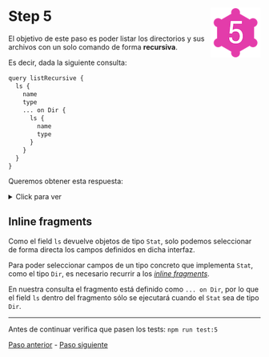 # Step 5 <img align="right" width="100" height="100" src="../img/graphql-fs-level-5.png">

El objetivo de este paso es poder listar los directorios y sus archivos con un solo comando de forma **recursiva**.

Es decir, dada la siguiente consulta:

```gql
query listRecursive {
  ls {
    name
    type
    ... on Dir {
      ls {
        name
        type
      }
    }
  }
}
```

Queremos obtener esta respuesta:

<details><summary>Click para ver</summary><p>

```json
{
  "data": {
    "ls": [
      {
        "name": "Bart_Simpson.png",
        "type": "File"
      },
      {
        "name": "Father",
        "type": "Dir",
        "ls": [
          {
            "name": "Father",
            "type": "Dir"
          },
          {
            "name": "Homer_Simpson.png",
            "type": "File"
          },
          {
            "name": "Mother",
            "type": "Dir"
          }
        ]
      },
      {
        "name": "Lisa_Simpson.png",
        "type": "File"
      },
      {
        "name": "Maggie_Simpson.png",
        "type": "File"
      },
      {
        "name": "Mother",
        "type": "Dir",
        "ls": [
          {
            "name": "Father",
            "type": "Dir"
          },
          {
            "name": "Marge_Simpson.png",
            "type": "File"
          },
          {
            "name": "Mother",
            "type": "Dir"
          },
          {
            "name": "Patty_Bouvier.png",
            "type": "File"
          },
          {
            "name": "Selma_Bouvier.png",
            "type": "File"
          }
        ]
      }
    ]
  }
}
```

</p></details>

## Inline fragments

Como el field `ls` devuelve objetos de tipo `Stat`, solo podemos seleccionar de forma directa los campos definidos en dicha interfaz.

Para poder seleccionar campos de un tipo concreto que implementa `Stat`, como el tipo `Dir`, es necesario recurrir a los _[inline fragments](https://graphql.org/learn/queries/#inline-fragments)_.

En nuestra consulta el fragmento está definido como `... on Dir`, por lo que el field `ls` dentro del fragmento sólo se ejecutará cuando el `Stat` sea de tipo `Dir`.

---

Antes de continuar verifica que pasen los tests: `npm run test:5`

[Paso anterior](STEP-4.md) - [Paso siguiente](STEP-6.md)

